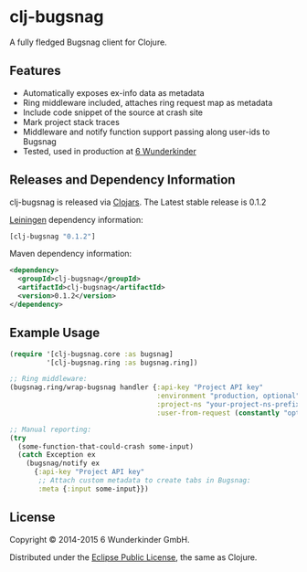 

# clj-bugsnag

A fully fledged Bugsnag client for Clojure.


## Features

 - Automatically exposes ex-info data as metadata
 - Ring middleware included, attaches ring request map as metadata
 - Include code snippet of the source at crash site
 - Mark project stack traces
 - Middleware and notify function support passing along user-ids to Bugsnag
 - Tested, used in production at [6 Wunderkinder](http://www.6wunderkinder.com/)


## Releases and Dependency Information

clj-bugsnag is released via [Clojars](https://clojars.org/clj-bugsnag). The Latest stable release is 0.1.2

[Leiningen](https://github.com/technomancy/leiningen) dependency information:

```clojure
[clj-bugsnag "0.1.2"]
```

Maven dependency information:

```xml
<dependency>
  <groupId>clj-bugsnag</groupId>
  <artifactId>clj-bugsnag</artifactId>
  <version>0.1.2</version>
</dependency>
```


## Example Usage

```clojure
(require '[clj-bugsnag.core :as bugsnag]
         '[clj-bugsnag.ring :as bugsnag.ring])

;; Ring middleware:
(bugsnag.ring/wrap-bugsnag handler {:api-key "Project API key"
                                    :environment "production, optional"
                                    :project-ns "your-project-ns-prefix, optional"
                                    :user-from-request (constantly "optional function")})

;; Manual reporting:
(try
  (some-function-that-could-crash some-input)
  (catch Exception ex
    (bugsnag/notify ex
      {:api-key "Project API key"
       ;; Attach custom metadata to create tabs in Bugsnag:
       :meta {:input some-input}})
```


## License

Copyright © 2014-2015 6 Wunderkinder GmbH.

Distributed under the [Eclipse Public License](http://www.eclipse.org/legal/epl-v10.html), the same as Clojure.
